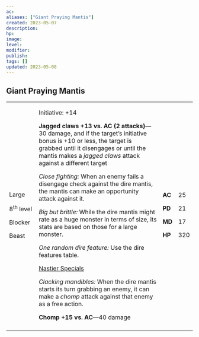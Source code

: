 ```yaml
---
ac: 
aliases: ["Giant Praying Mantis"]
created: 2023-05-07
description: 
hp: 
image: 
level: 
modifier: 
publish: 
tags: []
updated: 2023-05-08
---
```


## Giant Praying Mantis

<table>
<colgroup>
<col style="width: 16%" />
<col style="width: 71%" />
<col style="width: 5%" />
<col style="width: 6%" />
</colgroup>
<tbody>
<tr class="odd">
<td><p>Large</p>
<p>8<sup>th</sup> level</p>
<p>Blocker</p>
<p>Beast</p></td>
<td><p>Initiative: +14</p>
<p><strong>Jagged claws +13 vs. AC (2 attacks)</strong>—30 damage, and
if the target’s initiative bonus is +10 or less, the target is grabbed
until it disengages or until the mantis makes a <em>jagged claws</em>
attack against a different target</p>
<p><em>Close fighting:</em> When an enemy fails a disengage check
against the dire mantis, the mantis can make an opportunity attack
against it.</p>
<p><em>Big but brittle:</em> While the dire mantis might rate as a huge
monster in terms of size, its stats are based on those for a large
monster.</p>
<p><em>One random dire feature:</em> Use the dire features table.</p>
<p><u>Nastier Specials</u></p>
<p><em>Clacking mandibles:</em> When the dire mantis starts its turn
grabbing an enemy, it can make a <em>chomp</em> attack against that
enemy as a free action.</p>
<p><strong>Chomp +15 vs. AC</strong>—40 damage</p></td>
<td><p><strong>AC</strong></p>
<p><strong>PD</strong></p>
<p><strong>MD</strong></p>
<p><strong>HP</strong></p></td>
<td><p>25</p>
<p>21</p>
<p>17</p>
<p>320</p></td>
</tr>
<tr class="even">
<td></td>
<td></td>
<td></td>
<td></td>
</tr>
</tbody>
</table>
